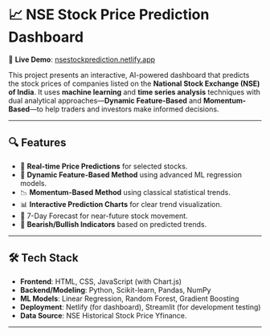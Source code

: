 # 📈 NSE Stock Price Prediction Dashboard

🚀 **Live Demo**: [nsestockprediction.netlify.app](https://nsestockprediction.netlify.app/)

This project presents an interactive, AI-powered dashboard that predicts the stock prices of companies listed on the **National Stock Exchange (NSE) of India**. It uses **machine learning** and **time series analysis** techniques with dual analytical approaches—**Dynamic Feature-Based** and **Momentum-Based**—to help traders and investors make informed decisions.

---

## 🔍 Features

- 🔮 **Real-time Price Predictions** for selected stocks.
- 🧠 **Dynamic Feature-Based Method** using advanced ML regression models.
- 📉 **Momentum-Based Method** using classical statistical trends.
- 📊 **Interactive Prediction Charts** for clear trend visualization.
- 📅 7-Day Forecast for near-future stock movement.
- 📌 **Bearish/Bullish Indicators** based on predicted trends.

---

## 🛠️ Tech Stack

- **Frontend**: HTML, CSS, JavaScript (with Chart.js)
- **Backend/Modeling**: Python, Scikit-learn, Pandas, NumPy
- **ML Models**: Linear Regression, Random Forest, Gradient Boosting
- **Deployment**: Netlify (for dashboard), Streamlit (for development testing)
- **Data Source**: NSE Historical Stock Price Yfinance. 

---
